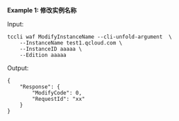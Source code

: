 **Example 1: 修改实例名称**



Input: 

```
tccli waf ModifyInstanceName --cli-unfold-argument  \
    --InstanceName test1.qcloud.com \
    --InstanceID aaaaa \
    --Edition aaaaa
```

Output: 
```
{
    "Response": {
        "ModifyCode": 0,
        "RequestId": "xx"
    }
}
```

